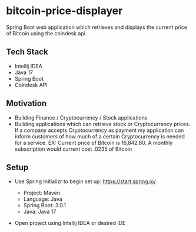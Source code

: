 # bitcoin-price-displayer

Spring Boot web application which retrieves and displays the current price of Bitcoin using the coindesk api.

## Tech Stack
- Intellij IDEA
- Java 17
- Spring Boot
- Coindesk API

## Motivation
- Building Finance / Cryptocurrency / Stock applications
- Building applications which can retrieve stock or Cryptocurrency prices. If a company accepts Cryptocurrency as payment my application can inform customers of how much of a certain Cryptocurrency is needed for a service.
EX: Current price of Bitcoin is 16,842.80. A monthly subscription would current cost .0235 of Bitcoin

## Setup
- Use Spring Initializr to begin set up: https://start.spring.io/ 
	- Project: Maven
	- Language: Java
	- Spring Boot: 3.0.1
	- Java: Java 17

- Open project using Intellij IDEA or desired IDE

